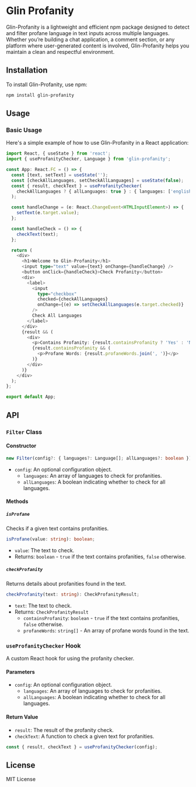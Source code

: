 # Glin Profanity
Glin-Profanity is a lightweight and efficient npm package designed to detect and filter profane language in text inputs across multiple languages. Whether you’re building a chat application, a comment section, or any platform where user-generated content is involved, Glin-Profanity helps you maintain a clean and respectful environment.

## Installation

To install Glin-Profanity, use npm:

```bash
npm install glin-profanity
```

## Usage

### Basic Usage

Here's a simple example of how to use Glin-Profanity in a React application:

```typescript
import React, { useState } from 'react';
import { useProfanityChecker, Language } from 'glin-profanity';

const App: React.FC = () => {
  const [text, setText] = useState('');
  const [checkAllLanguages, setCheckAllLanguages] = useState(false);
  const { result, checkText } = useProfanityChecker(
    checkAllLanguages ? { allLanguages: true } : { languages: ['english', 'french'] }
  );

  const handleChange = (e: React.ChangeEvent<HTMLInputElement>) => {
    setText(e.target.value);
  };

  const handleCheck = () => {
    checkText(text);
  };

  return (
    <div>
      <h1>Welcome to Glin-Profanity</h1>
      <input type="text" value={text} onChange={handleChange} />
      <button onClick={handleCheck}>Check Profanity</button>
      <div>
        <label>
          <input
            type="checkbox"
            checked={checkAllLanguages}
            onChange={(e) => setCheckAllLanguages(e.target.checked)}
          />
          Check All Languages
        </label>
      </div>
      {result && (
        <div>
          <p>Contains Profanity: {result.containsProfanity ? 'Yes' : 'No'}</p>
          {result.containsProfanity && (
            <p>Profane Words: {result.profaneWords.join(', ')}</p>
          )}
        </div>
      )}
    </div>
  );
};

export default App;
```

## API

### `Filter` Class

#### Constructor

```typescript
new Filter(config?: { languages?: Language[]; allLanguages?: boolean });
```

- `config`: An optional configuration object.
  - `languages`: An array of languages to check for profanities.
  - `allLanguages`: A boolean indicating whether to check for all languages.

#### Methods

##### `isProfane`

Checks if a given text contains profanities.

```typescript
isProfane(value: string): boolean;
```

- `value`: The text to check.
- Returns: `boolean` - `true` if the text contains profanities, `false` otherwise.

##### `checkProfanity`

Returns details about profanities found in the text.

```typescript
checkProfanity(text: string): CheckProfanityResult;
```

- `text`: The text to check.
- Returns: `CheckProfanityResult`
  - `containsProfanity`: `boolean` - `true` if the text contains profanities, `false` otherwise.
  - `profaneWords`: `string[]` - An array of profane words found in the text.

### `useProfanityChecker` Hook

A custom React hook for using the profanity checker.

#### Parameters

- `config`: An optional configuration object.
  - `languages`: An array of languages to check for profanities.
  - `allLanguages`: A boolean indicating whether to check for all languages.

#### Return Value

- `result`: The result of the profanity check.
- `checkText`: A function to check a given text for profanities.

```typescript
const { result, checkText } = useProfanityChecker(config);
```

## License

MIT License
